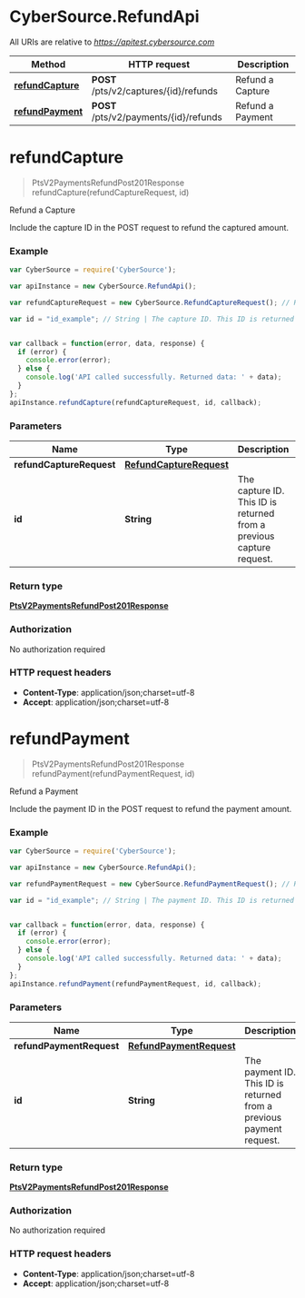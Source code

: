 # CyberSource.RefundApi

All URIs are relative to *https://apitest.cybersource.com*

Method | HTTP request | Description
------------- | ------------- | -------------
[**refundCapture**](RefundApi.md#refundCapture) | **POST** /pts/v2/captures/{id}/refunds | Refund a Capture
[**refundPayment**](RefundApi.md#refundPayment) | **POST** /pts/v2/payments/{id}/refunds | Refund a Payment


<a name="refundCapture"></a>
# **refundCapture**
> PtsV2PaymentsRefundPost201Response refundCapture(refundCaptureRequest, id)

Refund a Capture

Include the capture ID in the POST request to refund the captured amount. 

### Example
```javascript
var CyberSource = require('CyberSource');

var apiInstance = new CyberSource.RefundApi();

var refundCaptureRequest = new CyberSource.RefundCaptureRequest(); // RefundCaptureRequest | 

var id = "id_example"; // String | The capture ID. This ID is returned from a previous capture request.


var callback = function(error, data, response) {
  if (error) {
    console.error(error);
  } else {
    console.log('API called successfully. Returned data: ' + data);
  }
};
apiInstance.refundCapture(refundCaptureRequest, id, callback);
```

### Parameters

Name | Type | Description  | Notes
------------- | ------------- | ------------- | -------------
 **refundCaptureRequest** | [**RefundCaptureRequest**](RefundCaptureRequest.md)|  | 
 **id** | **String**| The capture ID. This ID is returned from a previous capture request. | 

### Return type

[**PtsV2PaymentsRefundPost201Response**](PtsV2PaymentsRefundPost201Response.md)

### Authorization

No authorization required

### HTTP request headers

 - **Content-Type**: application/json;charset=utf-8
 - **Accept**: application/json;charset=utf-8

<a name="refundPayment"></a>
# **refundPayment**
> PtsV2PaymentsRefundPost201Response refundPayment(refundPaymentRequest, id)

Refund a Payment

Include the payment ID in the POST request to refund the payment amount. 

### Example
```javascript
var CyberSource = require('CyberSource');

var apiInstance = new CyberSource.RefundApi();

var refundPaymentRequest = new CyberSource.RefundPaymentRequest(); // RefundPaymentRequest | 

var id = "id_example"; // String | The payment ID. This ID is returned from a previous payment request.


var callback = function(error, data, response) {
  if (error) {
    console.error(error);
  } else {
    console.log('API called successfully. Returned data: ' + data);
  }
};
apiInstance.refundPayment(refundPaymentRequest, id, callback);
```

### Parameters

Name | Type | Description  | Notes
------------- | ------------- | ------------- | -------------
 **refundPaymentRequest** | [**RefundPaymentRequest**](RefundPaymentRequest.md)|  | 
 **id** | **String**| The payment ID. This ID is returned from a previous payment request. | 

### Return type

[**PtsV2PaymentsRefundPost201Response**](PtsV2PaymentsRefundPost201Response.md)

### Authorization

No authorization required

### HTTP request headers

 - **Content-Type**: application/json;charset=utf-8
 - **Accept**: application/json;charset=utf-8

